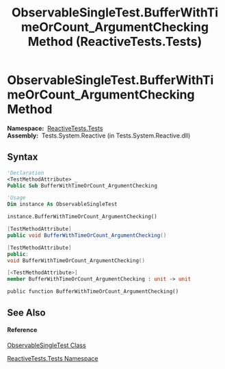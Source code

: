 ﻿---
title: ObservableSingleTest.BufferWithTimeOrCount_ArgumentChecking Method  (ReactiveTests.Tests)
TOCTitle: BufferWithTimeOrCount_ArgumentChecking Method
ms:assetid: M:ReactiveTests.Tests.ObservableSingleTest.BufferWithTimeOrCount_ArgumentChecking
ms:mtpsurl: https://msdn.microsoft.com/en-us/library/reactivetests.tests.observablesingletest.bufferwithtimeorcount_argumentchecking(v=VS.103)
ms:contentKeyID: 36620850
ms.date: 06/28/2011
mtps_version: v=VS.103
f1_keywords:
- ReactiveTests.Tests.ObservableSingleTest.BufferWithTimeOrCount_ArgumentChecking
dev_langs:
- CSharp
- JScript
- VB
- FSharp
- c++
---

# ObservableSingleTest.BufferWithTimeOrCount\_ArgumentChecking Method

**Namespace:**  [ReactiveTests.Tests](hh289046\(v=vs.103\).md)  
**Assembly:**  Tests.System.Reactive (in Tests.System.Reactive.dll)

## Syntax

``` vb
'Declaration
<TestMethodAttribute> _
Public Sub BufferWithTimeOrCount_ArgumentChecking
```

``` vb
'Usage
Dim instance As ObservableSingleTest

instance.BufferWithTimeOrCount_ArgumentChecking()
```

``` csharp
[TestMethodAttribute]
public void BufferWithTimeOrCount_ArgumentChecking()
```

``` c++
[TestMethodAttribute]
public:
void BufferWithTimeOrCount_ArgumentChecking()
```

``` fsharp
[<TestMethodAttribute>]
member BufferWithTimeOrCount_ArgumentChecking : unit -> unit 
```

``` jscript
public function BufferWithTimeOrCount_ArgumentChecking()
```

## See Also

#### Reference

[ObservableSingleTest Class](hh315143\(v=vs.103\).md)

[ReactiveTests.Tests Namespace](hh289046\(v=vs.103\).md)


